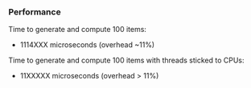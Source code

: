 ### Performance

Time to generate and compute 100 items:
- 1114XXX microseconds (overhead ~11%)

Time to generate and compute 100 items with threads sticked to CPUs: 
 - 11XXXXX microseconds (overhead > 11%)